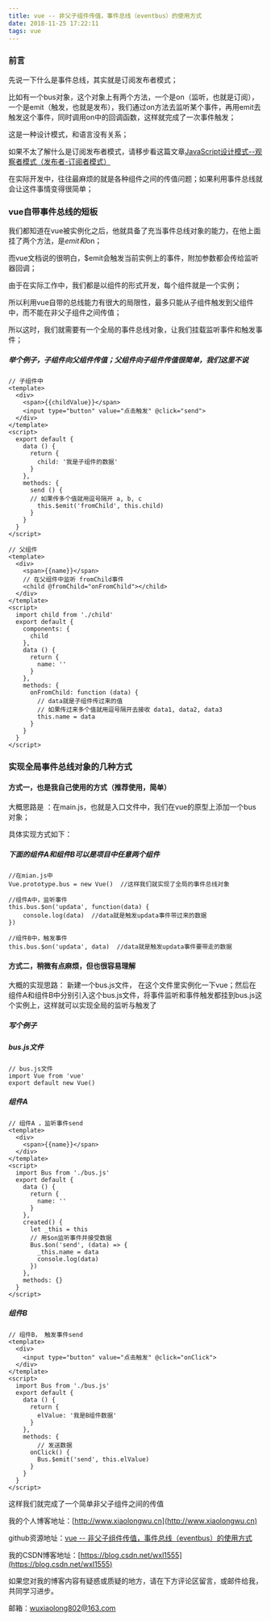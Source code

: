 ```yaml
---
title: vue -- 非父子组件传值，事件总线（eventbus）的使用方式
date: 2018-11-25 17:22:11
tags: vue
---
```

### 前言
先说一下什么是事件总线，其实就是订阅发布者模式；

比如有一个bus对象，这个对象上有两个方法，一个是on（监听，也就是订阅），一个是emit（触发，也就是发布），我们通过on方法去监听某个事件，再用emit去触发这个事件，同时调用on中的回调函数，这样就完成了一次事件触发；

这是一种设计模式，和语言没有关系；

如果不太了解什么是订阅发布者模式，请移步看这篇文章[JavaScript设计模式--观察者模式（发布者-订阅者模式）](https://blog.csdn.net/wxl1555/article/details/84632408)

在实际开发中，往往最麻烦的就是各种组件之间的传值问题；如果利用事件总线就会让这件事情变得很简单；

### vue自带事件总线的短板
我们都知道在vue被实例化之后，他就具备了充当事件总线对象的能力，在他上面挂了两个方法，是$emit和$on；

而vue文档说的很明白，$emit会触发当前实例上的事件，附加参数都会传给监听器回调；

由于在实际工作中，我们都是以组件的形式开发，每个组件就是一个实例；

所以利用vue自带的总线能力有很大的局限性，最多只能从子组件触发到父组件中，而不能在非父子组件之间传值；

所以这时，我们就需要有一个全局的事件总线对象，让我们挂载监听事件和触发事件；

##### 举个例子，子组件向父组件传值；父组件向子组件传值很简单，我们这里不说
```
// 子组件中
<template>
  <div>
    <span>{{childValue}}</span>
    <input type="button" value="点击触发" @click="send">
  </div>
</template>
<script>
  export default {
    data () {
      return {
        child: '我是子组件的数据'
      }
    },
    methods: {
      send () {
      // 如果传多个值就用逗号隔开 a, b, c
        this.$emit('fromChild', this.child)
      }
    }
  }
</script>
```

```
// 父组件
<template>
  <div>
    <span>{{name}}</span>
    // 在父组件中监听 fromChild事件
    <child @fromChild="onFromChild"></child>
  </div>
</template>
<script>
  import child from './child'
  export default {
    components: {
      child
    },
    data () {
      return {
        name: ''
      }
    },
    methods: {
      onFromChild: function (data) {
        // data就是子组件传过来的值
        // 如果传过来多个值就用逗号隔开去接收 data1, data2, data3
        this.name = data
      }
    }
  }
</script>
```

### 实现全局事件总线对象的几种方式
#### 方式一，也是我自己使用的方式（推荐使用，简单）
大概思路是 ：在main.js，也就是入口文件中，我们在vue的原型上添加一个bus对象；

具体实现方式如下：

##### 下面的组件A和组件B可以是项目中任意两个组件
```
//在mian.js中
Vue.prototype.bus = new Vue()  //这样我们就实现了全局的事件总线对象

//组件A中，监听事件
this.bus.$on('updata', function(data) {
    console.log(data)  //data就是触发updata事件带过来的数据
})

//组件B中，触发事件
this.bus.$on('updata', data)  //data就是触发updata事件要带走的数据

```
#### 方式二，稍微有点麻烦，但也很容易理解
大概的实现思路： 新建一个bus.js文件， 在这个文件里实例化一下vue；然后在组件A和组件B中分别引入这个bus.js文件，将事件监听和事件触发都挂到bus.js这个实例上，这样就可以实现全局的监听与触发了

##### 写个例子

##### bus.js文件
```
// bus.js文件
import Vue from 'vue'
export default new Vue()
```

##### 组件A

```
// 组件A ，监听事件send
<template>
  <div>
    <span>{{name}}</span>
  </div>
</template>
<script>
  import Bus from './bus.js'
  export default {
    data () {
      return {
        name: ''
      }
    },
    created() {
      let _this = this
      // 用$on监听事件并接受数据
      Bus.$on('send', (data) => {
        _this.name = data
        console.log(data)
      })
    },
    methods: {}
  }
</script>
```
##### 组件B

```
// 组件B， 触发事件send
<template>
  <div>
    <input type="button" value="点击触发" @click="onClick">
  </div>
</template>
<script>
  import Bus from './bus.js'
  export default {
    data () {
      return {
        elValue: '我是B组件数据'
      }
    },
    methods: {
        // 发送数据
      onClick() {
        Bus.$emit('send', this.elValue)
      }
    }
  }
</script>

```
这样我们就完成了一个简单非父子组件之间的传值


我的个人博客地址：[http://www.xiaolongwu.cn](http://www.xiaolongwu.cn)

github资源地址：[vue -- 非父子组件传值，事件总线（eventbus）的使用方式](https://github.com/LeonWuV/FE-blog-repository/blob/master/vue/vue%20--%20%E9%9D%9E%E7%88%B6%E5%AD%90%E7%BB%84%E4%BB%B6%E4%BC%A0%E5%80%BC%EF%BC%8C%E4%BA%8B%E4%BB%B6%E6%80%BB%E7%BA%BF%EF%BC%88eventbus%EF%BC%89%E7%9A%84%E4%BD%BF%E7%94%A8%E6%96%B9%E5%BC%8F.md)

我的CSDN博客地址：[https://blog.csdn.net/wxl1555](https://blog.csdn.net/wxl1555)

如果您对我的博客内容有疑惑或质疑的地方，请在下方评论区留言，或邮件给我，共同学习进步。

邮箱：wuxiaolong802@163.com